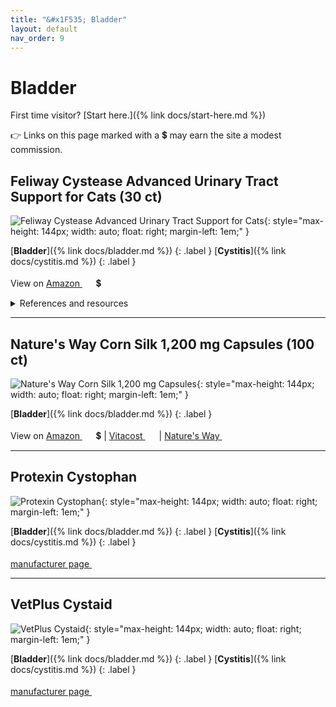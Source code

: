 ```yaml
---
title: "&#x1F535; Bladder"
layout: default
nav_order: 9
---
```


# Bladder

First time visitor? [Start here.]({% link docs/start-here.md %})

&#x1F449; Links on this page marked with a &#x1f4b2; may earn the site a modest commission.



## Feliway Cystease Advanced Urinary Tract Support for Cats (30 ct)

![Feliway Cystease Advanced Urinary Tract Support for Cats](https://www.feliway.co.uk/cdn/shop/files/KWP0136_967x.png){: style="max-height: 144px; width: auto; float: right; margin-left: 1em;" }

[**Bladder**]({% link docs/bladder.md %})
{: .label }
[**Cystitis**]({% link docs/cystitis.md %})
{: .label }

View on <a href="https://www.amazon.com/dp/B00BWTP7QA/ref=nosim?tag=ckdcatsupplies-20" class="external" target="_blank">Amazon&nbsp;<svg width="18" height="18" viewBox="0 0 24 24"><use xlink:href="#svg-external-link"></use></svg></a> &#x1f4b2;

<details markdown="block">
<summary>References and resources</summary>

1.  Gunn-Moore DA, Cameron ME. A pilot study using synthetic feline facial pheromone for the management of feline idiopathic cystitis. Journal of Feline Medicine and Surgery. 2004;6(3):133-138. doi:<a href="https://doi.org/10.1016/j.jfms.2004.01.006" class="external" target="_blank">10.1016/j.jfms.2004.01.006&nbsp;<svg width="18" height="18" viewBox="0 0 24 24"><use xlink:href="#svg-external-link"></use></svg></a>

</details>

* * *



## Nature's Way Corn Silk 1,200 mg Capsules (100 ct)

![Nature's Way Corn Silk 1,200 mg Capsules](https://naturesway.com/cdn/shop/products/sholynzn2ahbfqstq0yq.png?height=500){: style="max-height: 144px; width: auto; float: right; margin-left: 1em;" }

[**Bladder**]({% link docs/bladder.md %})
{: .label }

View on <a href="https://www.amazon.com/dp/B005U912I0/ref=nosim?tag=ckdcatsupplies-20" class="external" target="_blank">Amazon&nbsp;<svg width="18" height="18" viewBox="0 0 24 24"><use xlink:href="#svg-external-link"></use></svg></a> &#x1f4b2; &#124; <a href="https://www.vitacost.com/natures-way-corn-silk-1-200-mg-per-serving-traditional-urinary-health" class="external" target="_blank">Vitacost&nbsp;<svg width="18" height="18" viewBox="0 0 24 24"><use xlink:href="#svg-external-link"></use></svg></a> &#124; <a href="https://naturesway.com/products/corn-silk" class="external" target="_blank">Nature's Way&nbsp;<svg width="18" height="18" viewBox="0 0 24 24"><use xlink:href="#svg-external-link"></use></svg></a>

* * *



## Protexin Cystophan

![Protexin Cystophan](https://www.protexinvet.com/images/products/standard/6236.jpg){: style="max-height: 144px; width: auto; float: right; margin-left: 1em;" }

[**Bladder**]({% link docs/bladder.md %})
{: .label }
[**Cystitis**]({% link docs/cystitis.md %})
{: .label }

 <a href="https://www.protexinvet.com/cystophan/p6236" class="external" target="_blank">manufacturer page&nbsp;<svg width="18" height="18" viewBox="0 0 24 24"><use xlink:href="#svg-external-link"></use></svg></a>

* * *



## VetPlus Cystaid

![VetPlus Cystaid](https://www.vetplus.co.uk/wp-content/uploads/2021/04/Cystaid.png){: style="max-height: 144px; width: auto; float: right; margin-left: 1em;" }

[**Bladder**]({% link docs/bladder.md %})
{: .label }
[**Cystitis**]({% link docs/cystitis.md %})
{: .label }

 <a href="https://www.vetplus.co.uk/products/cystaid/" class="external" target="_blank">manufacturer page&nbsp;<svg width="18" height="18" viewBox="0 0 24 24"><use xlink:href="#svg-external-link"></use></svg></a>

<!-- Updated 2024-11-01 19:12:06.004679Z -->

